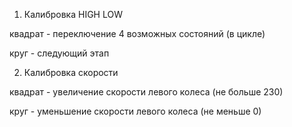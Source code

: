 1) Калибровка HIGH LOW

квадрат - переключение 4 возможных состояний (в цикле)

круг - следующий этап


2) Калибровка скорости

квадрат - увеличение скорости левого колеса (не больше 230)

круг - уменьшение скорости левого колеса (не меньше 0)
